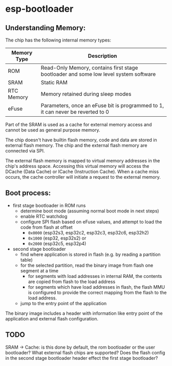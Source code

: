 # esp-bootloader

## Understanding Memory:

The chip has the following internal memory types:

| Memory Type | Description                                                                          |
|-------------|--------------------------------------------------------------------------------------|
| ROM         | Read-Only Memory, contains first stage bootloader and some low level system software |
| SRAM        | Static RAM                                                                           |
| RTC Memory  | Memory retained during sleep modes                                                   |
| eFuse       | Parameters, once an eFuse bit is programmed to 1, it can never be reverted to 0      |

Part of the SRAM is used as a cache for external memory access and cannot be used as general purpose memory.

The chip doesn't have builtin flash memory, code and data are stored in external flash memory.
The chip and the external flash memory are connected via SPI.

The external flash memory is mapped to virtual memory addresses in the chip's address space.
Accessing this virtual memory will access the DCache (Data Cache) or ICache (Instruction Cache).
When a cache miss occurs, the cache controller will initiate a request to the external memory.
 
## Boot process:
* first stage bootloader in ROM runs
  * determine boot mode (assuming normal boot mode in next steps)
  * enable RTC watchdog
  * configure SPI flash based on eFuse values, and attempt to load the code from flash at offset
    * `0x0000` (esp32s3, esp32c2, esp32c3, esp32c6, esp32h2)
    * `0x1000` (esp32, esp32s2) or 
    * `0x2000` (esp32c5, esp32p4)
* second stage bootloader
  * find where application is stored in flash (e.g. by reading a partition table)
  * for the selected partition, read the binary image from flash one segment at a time
    * for segments with load addresses in internal RAM, the contents are copied from flash to the load address
    * for segments which have load addresses in flash, the flash MMU is configured to provide the correct mapping from the flash to the load address.
  * jump to the entry point of the application

The binary image includes a header with information like entry point of the application and external flash configuration.

## TODO 
SRAM -> Cache: is this done by default, the rom bootloader or the user bootloader?
What external flash chips are supported?
Does the flash config in the second stage bootloader header effect the first stage bootloader? 
